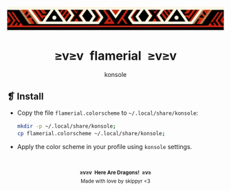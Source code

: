 <p align="center">
  <img alt="" src="../../imgs/ornament.webp" />
</p>
<h1 align="center">≥v≥v&ensp;flamerial&ensp;≥v≥v</h1>
<p align="center">konsole</p>
<h2>❡ Install</h2>
<ul>
<li>Copy the file <code>flamerial.colorscheme</code> to <code>~/.local/share/konsole</code>:</li>

```sh
mkdir -p ~/.local/share/konsole;
cp flamerial.colorscheme ~/.local/share/konsole;
```

<li>Apply the color scheme in your profile using <code>konsole</code> settings.</li>
</ul>
&ensp;
<p align="center"><sup><strong>≥v≥v&ensp;Here Are Dragons!&ensp;≥v≥</strong><br />Made with love by skippyr <3</sup></p>